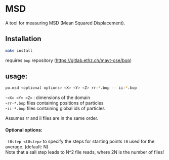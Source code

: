 # MSD

A tool for measuring MSD (Mean Squared Displacement).

## Installation

```sh
make install
```
requires `bop` repository (https://gitlab.ethz.ch/mavt-cse/bop)

## usage:

```sh
po.msd <optional options> <X> <Y> <Z> rr-*.bop -- ii-*.bop
```
-`<X> <Y> <Z>` : dimensions of the domain  
-`rr-*.bop` files containing positions of particles  
-`ii-*.bop` files containing global ids of particles  

Assumes rr and ii files are in the same order.

#### Optional options:

`-t0step <t0step>` to specify the steps for starting points `t0` used for the average. (default: N)  
Note that a sall step leads to N^2 file reads, where 2N is the number of files!

